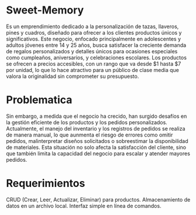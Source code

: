 # Sweet-Memory
Es un emprendimiento dedicado a la personalización de tazas, llaveros, pines y cuadros, diseñado para ofrecer a los clientes productos únicos y significativos. Este negocio, enfocado principalmente en adolescentes y adultos jóvenes entre 14 y 25 años, busca satisfacer la creciente demanda de regalos personalizados y detalles únicos para ocasiones especiales como cumpleaños, aniversarios, y celebraciones escolares. Los productos se ofrecen a precios accesibles, con un rango que va desde $1 hasta $7 por unidad, lo que lo hace atractivo para un público de clase media que valora la originalidad sin comprometer su presupuesto.
# Problematica
Sin embargo, a medida que el negocio ha crecido, han surgido desafíos en la gestión eficiente de los productos y los pedidos personalizados. Actualmente, el manejo del inventario y los registros de pedidos se realiza de manera manual, lo que aunmenta el riesgo de errores como omitir pedidos, malinterpretar diseños solicitados o sobreestimar la disponibilidad de materiales. Esta situación no solo afecta la satisfacción del cliente, sino que también limita la capacidad del negocio para escalar y atender mayores pedidos.
# Requerimientos
CRUD (Crear, Leer, Actualizar, Eliminar) para productos.
Almacenamiento de datos en un archivo local.
Interfaz simple en línea de comandos.
